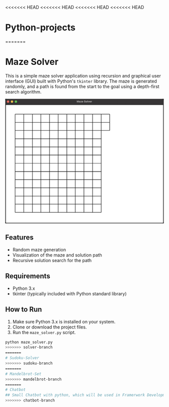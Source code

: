 <<<<<<< HEAD
<<<<<<< HEAD
<<<<<<< HEAD
<<<<<<< HEAD
# Python-projects
=======
# Maze Solver

This is a simple maze solver application using recursion and graphical user interface (GUI) built with Python's `tkinter` library. The maze is generated randomly, and a path is found from the start to the goal using a depth-first search algorithm.

![alt text](GIF.gif)

## Features

- Random maze generation
- Visualization of the maze and solution path
- Recursive solution search for the path

## Requirements

- Python 3.x
- tkinter (typically included with Python standard library)

## How to Run

1. Make sure Python 3.x is installed on your system.
2. Clone or download the project files.
3. Run the `maze_solver.py` script.

```bash
python maze_solver.py
>>>>>>> solver-branch
=======
# Sudoku-Solver
>>>>>>> sudoku-branch
=======
# Mandelbrot-Set
>>>>>>> mandelbrot-branch
=======
# Chatbot
## Small Chatbot with python, which will be used in Framerwork Development course 
>>>>>>> chatbot-branch
